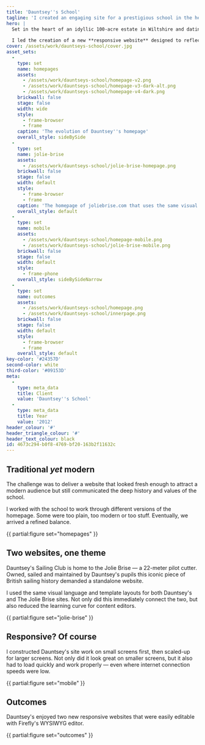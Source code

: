 ```yaml
---
title: 'Dauntsey''s School'
tagline: 'I created an engaging site for a prestigious school in the heart of Wiltshire'
hero: |
  Set in the heart of an idyllic 100-acre estate in Wiltshire and dating back to 1542; Dauntsey's is quintessentially British school. 
  
  I led the creation of a new **responsive website** designed to reflect the school's long heritage, academic excellence and welcoming atmosphere.
cover: /assets/work/dauntseys-school/cover.jpg
asset_sets:
  -
    type: set
    name: homepages
    assets:
      - /assets/work/dauntseys-school/homepage-v2.png
      - /assets/work/dauntseys-school/homepage-v3-dark-alt.png
      - /assets/work/dauntseys-school/homepage-v4-dark.png
    brickwall: false
    stage: false
    width: wide
    style:
      - frame-browser
      - frame
    caption: 'The evolution of Dauntsey''s homepage'
    overall_style: sideBySide
  -
    type: set
    name: jolie-brise
    assets:
      - /assets/work/dauntseys-school/jolie-brise-homepage.png
    brickwall: false
    stage: false
    width: default
    style:
      - frame-browser
      - frame
    caption: 'The homepage of joliebrise.com that uses the same visual template as Dauntsey''s with an updated colour-scheme.'
    overall_style: default
  -
    type: set
    name: mobile
    assets:
      - /assets/work/dauntseys-school/homepage-mobile.png
      - /assets/work/dauntseys-school/jolie-brise-mobile.png
    brickwall: false
    stage: false
    width: default
    style:
      - frame-phone
    overall_style: sideBySideNarrow
  -
    type: set
    name: outcomes
    assets:
      - /assets/work/dauntseys-school/homepage.png
      - /assets/work/dauntseys-school/innerpage.png
    brickwall: false
    stage: false
    width: default
    style:
      - frame-browser
      - frame
    overall_style: default
key-color: '#24357D'
second-color: white
third-color: '#09153D'
meta:
  -
    type: meta_data
    title: Client
    value: 'Dauntsey''s School'
  -
    type: meta_data
    title: Year
    value: '2012'
header_colour: '#'
header_triangle_colour: '#'
header_text_colour: black
id: 4673c294-b0f8-4769-bf20-163b2f11632c
---
```

## Traditional _yet_ modern

The challenge was to deliver a website that looked fresh enough to attract a modern audience but still communicated the deep history and values of the school. 

I worked with the school to work through different versions of the homepage. Some were too plain, too modern or too stuff. Eventually, we arrived a refined balance.

{{ partial:figure set="homepages" }}

## Two websites, one theme

Dauntsey's Sailing Club is home to the Jolie Brise — a 22-meter pilot cutter. Owned, sailed and maintained by Dauntsey's pupils this iconic piece of British sailing history demanded a standalone website.

I used the same visual language and template layouts for both Dauntsey's and The Jolie Brise sites. Not only did this immediately connect the two, but also reduced the learning curve for content editors.

{{ partial:figure set="jolie-brise" }}

## Responsive? Of course

I constructed Dauntsey's site work on small screens first, then scaled-up for larger screens. Not only did it look great on smaller screens, but it also had to load quickly and work properly — even where internet connection speeds were low.

{{ partial:figure set="mobile" }}

## Outcomes

Dauntsey's enjoyed two new responsive websites that were easily editable with Firefly's WYSIWYG editor.

{{ partial:figure set="outcomes" }}